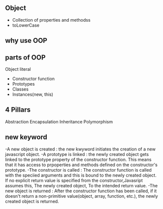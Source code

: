 ## Object
- Collection of properties and methodss
- toLowerCase
## why use OOP

## parts of OOP
Object literal
- Constructor function
- Prototypes
- Classes
- Instances(new, this)

## 4 Pillars
Abstraction
Encapsulation
Inheritance
Polymorphism

## new keyword 
-A new object is created : the new kwyword initiates the creation of a new javascript object.
-A prototype is linked : the newly created object gets linked to the prototype property of the constructor function. This means that it has access to prpoperties and methods defined on the constructor's prototype.
-The constructor is called : The constructor function is called with the speciied arguments and this is bound to the newly created object. If no explicit return value is specified from the constructor,Javasript assumes this, The newly created object, To the intended return value.
-The new object is returned : After the constructor function has been called, if it doesn't return a non-primitive value(object, array, function, etc.), the newly created object is returned.